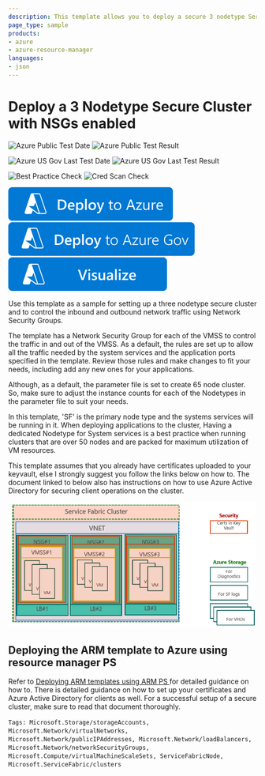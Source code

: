 ```yaml
---
description: This template allows you to deploy a secure 3 nodetype Service fabric Cluster running Windows server 2016 Data center on a Standard_D2 Size VMs. Use this template allows you ro control the inbound and outbound network traffic using Network Security Groups.
page_type: sample
products:
- azure
- azure-resource-manager
languages:
- json
---
```

# Deploy a 3 Nodetype Secure Cluster with NSGs enabled

![Azure Public Test Date](https://azurequickstartsservice.blob.core.windows.net/badges/quickstarts/microsoft.servicefabric/service-fabric-secure-nsg-cluster-65-node-3-nodetype/PublicLastTestDate.svg)
![Azure Public Test Result](https://azurequickstartsservice.blob.core.windows.net/badges/quickstarts/microsoft.servicefabric/service-fabric-secure-nsg-cluster-65-node-3-nodetype/PublicDeployment.svg)

![Azure US Gov Last Test Date](https://azurequickstartsservice.blob.core.windows.net/badges/quickstarts/microsoft.servicefabric/service-fabric-secure-nsg-cluster-65-node-3-nodetype/FairfaxLastTestDate.svg)
![Azure US Gov Last Test Result](https://azurequickstartsservice.blob.core.windows.net/badges/quickstarts/microsoft.servicefabric/service-fabric-secure-nsg-cluster-65-node-3-nodetype/FairfaxDeployment.svg)

![Best Practice Check](https://azurequickstartsservice.blob.core.windows.net/badges/quickstarts/microsoft.servicefabric/service-fabric-secure-nsg-cluster-65-node-3-nodetype/BestPracticeResult.svg)
![Cred Scan Check](https://azurequickstartsservice.blob.core.windows.net/badges/quickstarts/microsoft.servicefabric/service-fabric-secure-nsg-cluster-65-node-3-nodetype/CredScanResult.svg)

[![Deploy To Azure](https://raw.githubusercontent.com/Azure/azure-quickstart-templates/master/1-CONTRIBUTION-GUIDE/images/deploytoazure.svg?sanitize=true)](https://portal.azure.com/#create/Microsoft.Template/uri/https%3A%2F%2Fraw.githubusercontent.com%2FAzure%2Fazure-quickstart-templates%2Fmaster%2Fquickstarts%2Fmicrosoft.servicefabric%2Fservice-fabric-secure-nsg-cluster-65-node-3-nodetype%2Fazuredeploy.json)
[![Deploy To Azure US Gov](https://raw.githubusercontent.com/Azure/azure-quickstart-templates/master/1-CONTRIBUTION-GUIDE/images/deploytoazuregov.svg?sanitize=true)](https://portal.azure.us/#create/Microsoft.Template/uri/https%3A%2F%2Fraw.githubusercontent.com%2FAzure%2Fazure-quickstart-templates%2Fmaster%2Fquickstarts%2Fmicrosoft.servicefabric%2Fservice-fabric-secure-nsg-cluster-65-node-3-nodetype%2Fazuredeploy.json)
[![Visualize](https://raw.githubusercontent.com/Azure/azure-quickstart-templates/master/1-CONTRIBUTION-GUIDE/images/visualizebutton.svg?sanitize=true)](http://armviz.io/#/?load=https%3A%2F%2Fraw.githubusercontent.com%2FAzure%2Fazure-quickstart-templates%2Fmaster%2Fquickstarts%2Fmicrosoft.servicefabric%2Fservice-fabric-secure-nsg-cluster-65-node-3-nodetype%2Fazuredeploy.json)

Use this template as a sample for setting up a three nodetype secure cluster and to  control the inbound and outbound network traffic using Network Security Groups.

The template has a Network Security Group for each of the VMSS to control the traffic in and out of the VMSS. As a default, the rules are set up to allow all the traffic needed by the system services and the application ports specified in the template. Review those rules and make changes to fit your needs, including add any new ones for your applications.

Although, as a default, the parameter file is set to create 65 node cluster. So, make sure to adjust the instance counts for each of the Nodetypes in the parameter file to suit your needs.

In this template, 'SF' is the primary node type and the systems services will be running in it. When deploying applications to the cluster, Having a dedicated Nodetype for System services is a best practice when running clusters that are over 50 nodes and are packed for maximum utilization of VM resources.

This template assumes that you already have certificates uploaded to your keyvault, else I strongly suggest you follow the links below on how to. The document linked to below also has instructions on how to use Azure Active Directory for securing client operations on the cluster.

![Picture of the cluster resources][NSG]

## Deploying the ARM template to Azure using resource manager PS

Refer to [Deploying ARM templates using ARM PS ](https://azure.microsoft.com/documentation/articles/service-fabric-cluster-creation-via-arm/) for detailed guidance on how to. There is detailed guidance on how to set up your certificates and Azure Active Directory for clients as well. For a successful setup of a secure cluster, make sure to read that document thoroughly.

<!--Image references-->
[DownloadTemplate]: ./DownloadTemplate.png
[NSG]: ./NSG1.PNG

`Tags: Microsoft.Storage/storageAccounts, Microsoft.Network/virtualNetworks, Microsoft.Network/publicIPAddresses, Microsoft.Network/loadBalancers, Microsoft.Network/networkSecurityGroups, Microsoft.Compute/virtualMachineScaleSets, ServiceFabricNode, Microsoft.ServiceFabric/clusters`
